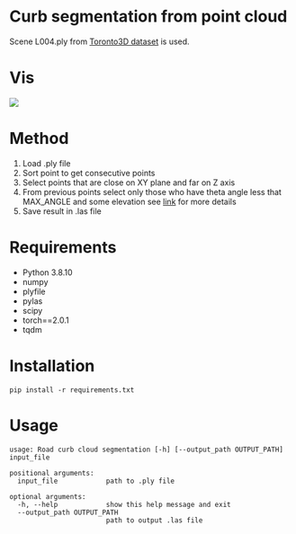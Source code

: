 # Curb segmentation from point cloud
Scene L004.ply from [Toronto3D dataset](https://github.com/WeikaiTan/Toronto-3D) is used.

# Vis
![](utils/l4.jpg) 

# Method
1. Load .ply file
2. Sort point to get consecutive points
3. Select points that are close on XY plane and far on Z axis
4. From previous points select only those who have theta angle less that MAX_ANGLE and some elevation
   see [link](https://www.ri.cmu.edu/app/uploads/2019/06/FINAL-VERSION-TITS2018.pdf) for more details
5. Save result in .las file

# Requirements
- Python 3.8.10
- numpy
- plyfile
- pylas
- scipy
- torch==2.0.1
- tqdm

# Installation

    pip install -r requirements.txt

# Usage
```
usage: Road curb cloud segmentation [-h] [--output_path OUTPUT_PATH] input_file

positional arguments:
  input_file            path to .ply file

optional arguments:
  -h, --help            show this help message and exit
  --output_path OUTPUT_PATH
                        path to output .las file

```
